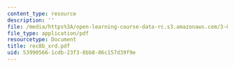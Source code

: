 ```yaml
---
content_type: resource
description: ''
file: /media/https%3A/open-learning-course-data-rc.s3.amazonaws.com/3-012-fundamentals-of-materials-science-fall-2005/539905661cdb23f38bb806c157d39f9e_rec8b_xrd.pdf
file_type: application/pdf
resourcetype: Document
title: rec8b_xrd.pdf
uid: 53990566-1cdb-23f3-8bb8-06c157d39f9e
---
```


